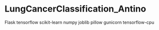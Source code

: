 # LungCancerClassification_Antino

Flask
tensorflow
scikit-learn
numpy
joblib
pillow
gunicorn
tensorflow-cpu
